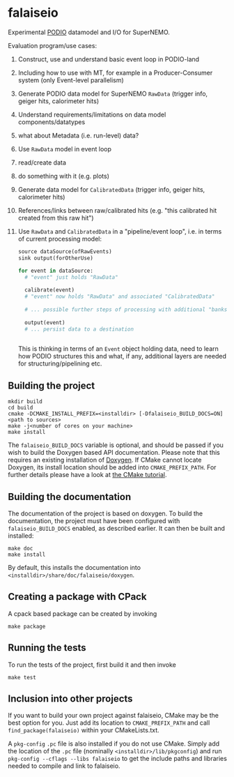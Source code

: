 # falaiseio

Experimental [PODIO](https:://github.com/hegner/podio) datamodel and I/O for
SuperNEMO.

Evaluation program/use cases:

1. Construct, use and understand basic event loop in PODIO-land
  1. Including how to use with MT, for example in a Producer-Consumer system (only Event-level parallelism)
2. Generate PODIO data model for SuperNEMO `RawData` (trigger info, geiger hits, calorimeter hits)
  1. Understand requirements/limitations on data model components/datatypes
  2. what about Metadata (i.e. run-level) data?
3. Use `RawData` model in event loop
  1. read/create data
  2. do something with it (e.g. plots)
4. Generate data model for `CalibratedData` (trigger info, geiger hits, calorimeter hits)
  1. References/links between raw/calibrated hits (e.g. "this calibrated hit created from this raw hit")
5. Use `RawData` and `CalibratedData` in a "pipeline/event loop", i.e. in terms of current processing model:
   
   ```python
   source dataSource(ofRawEvents)
   sink output(forOtherUse)
   
   for event in dataSource:
     # "event" just holds "RawData"
     
     calibrate(event)
     # "event" now holds "RawData" and associated "CalibratedData"
     
     # ... possible further steps of processing with additional "banks" of data added (e.g. clusters of hits)
     
     output(event)
     # ... persist data to a destination
     
   ```
   
   This is thinking in terms of an ``Event`` object holding data, need to learn how PODIO structures this
   and what, if any, additional layers are needed for structuring/pipelining etc.

## Building the project

    mkdir build
    cd build
    cmake -DCMAKE_INSTALL_PREFIX=<installdir> [-Dfalaiseio_BUILD_DOCS=ON] <path to sources>
    make -j<number of cores on your machine>
    make install

The `falaiseio_BUILD_DOCS` variable is optional, and should be passed if you wish to
build the Doxygen based API documentation. Please note that this requires an existing
installation of [Doxygen](http://www.doxygen.org/index.html). If CMake cannot locate
Doxygen, its install location should be added into `CMAKE_PREFIX_PATH`.
For further details please have a look at [the CMake tutorial](http://www.cmake.org/cmake-tutorial/).

## Building the documentation

The documentation of the project is based on doxygen. To build the documentation,
the project must have been configured with `falaiseio_BUILD_DOCS` enabled, as
described earlier. It can then be built and installed:

    make doc
    make install

By default, this installs the documentation into `<installdir>/share/doc/falaiseio/doxygen`.

## Creating a package with CPack

A cpack based package can be created by invoking

    make package

## Running the tests

To run the tests of the project, first build it and then invoke

    make test

## Inclusion into other projects

If you want to build your own project against falaiseio, CMake may be the best option for you. Just add its location to `CMAKE_PREFIX_PATH` and call `find_package(falaiseio)` within your CMakeLists.txt.

A `pkg-config` `.pc` file is also installed if you do not use CMake.
Simply add the location of the `.pc` file (nominally `<installdir>/lib/pkgconfig`) and run `pkg-config --cflags --libs falaiseio` to get the
include paths and libraries needed to compile and link to falaiseio.
